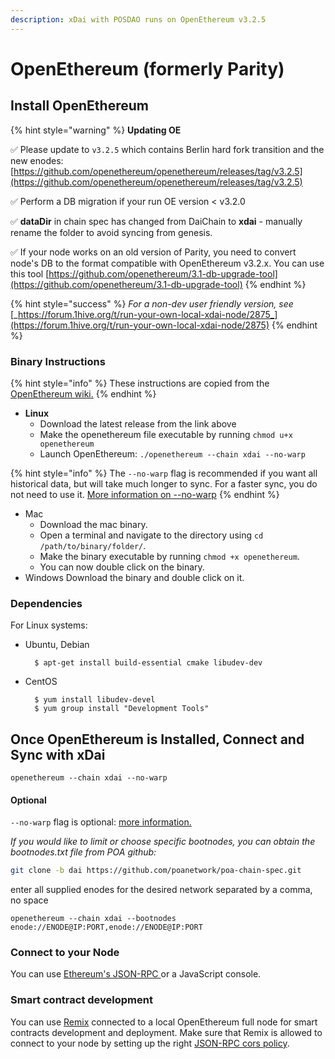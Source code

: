 ```yaml
---
description: xDai with POSDAO runs on OpenEthereum v3.2.5
---
```


# OpenEthereum \(formerly Parity\)

## Install OpenEthereum

{% hint style="warning" %}
**Updating OE**

✅ Please update to `v3.2.5` which contains Berlin hard fork transition and the new enodes: [https://github.com/openethereum/openethereum/releases/tag/v3.2.5](https://github.com/openethereum/openethereum/releases/tag/v3.2.5)

✅ Perform a DB migration if your run OE version &lt; v3.2.0

✅ **dataDir** in chain spec has changed from DaiChain to **xdai** - manually rename the folder to avoid syncing from genesis.

✅ If your node works on an old version of Parity, you need to convert node's DB to the format compatible with OpenEthereum v3.2.x. You can use this tool [https://github.com/openethereum/3.1-db-upgrade-tool](https://github.com/openethereum/3.1-db-upgrade-tool)
{% endhint %}

{% hint style="success" %}
_For a non-dev user friendly version, see_ [_https://forum.1hive.org/t/run-your-own-local-xdai-node/2875_](https://forum.1hive.org/t/run-your-own-local-xdai-node/2875)
{% endhint %}

### Binary Instructions

{% hint style="info" %}
These instructions are copied from the [OpenEthereum wiki.](https://openethereum.github.io/Setup)
{% endhint %}

* **Linux**
  * Download the latest release from the link above
  * Make the openethereum file executable by running `chmod u+x openethereum`
  * Launch OpenEthereum: `./openethereum --chain xdai --no-warp`

{% hint style="info" %}
The `--no-warp` flag is recommended if you want all historical data, but will take much longer to sync. For a faster sync, you do not need to use it. [More information on --no-warp](https://openethereum.github.io/Beginner-Introduction.html)
{% endhint %}

* Mac
  * Download the mac binary.
  * Open a terminal and navigate to the directory using `cd /path/to/binary/folder/`.
  * Make the binary executable by running `chmod +x openethereum`.
  * You can now double click on the binary. 
* Windows Download the binary and double click on it.

### Dependencies <a id="dependencies"></a>

For Linux systems:

* Ubuntu, Debian

  ```text
    $ apt-get install build-essential cmake libudev-dev
  ```

* CentOS

  ```text
    $ yum install libudev-devel
    $ yum group install "Development Tools"
  ```

## Once OpenEthereum is Installed, Connect and Sync with xDai

```text
openethereum --chain xdai --no-warp
```

#### Optional

`--no-warp` flag is optional: [more information.](https://openethereum.github.io/wiki/Getting-Synced)

_If you would like to limit or choose specific bootnodes, you can obtain the bootnodes.txt file from POA github:_

```bash
git clone -b dai https://github.com/poanetwork/poa-chain-spec.git
```

enter all supplied enodes for the desired network separated by a comma, no space

```text
openethereum --chain xdai --bootnodes enode://ENODE@IP:PORT,enode://ENODE@IP:PORT
```

### Connect to your Node

You can use [Ethereum's JSON-RPC ](https://openethereum.github.io/JSONRPC)or a JavaScript console.

### Smart contract development

You can use [Remix](https://remix.ethereum.org/) connected to a local OpenEthereum full node for smart contracts development and deployment. Make sure that Remix is allowed to connect to your node by setting up the right [JSON-RPC cors policy](https://ethereum.stackexchange.com/questions/54639/is-it-possible-to-connect-remix-and-parity?rq=1).

